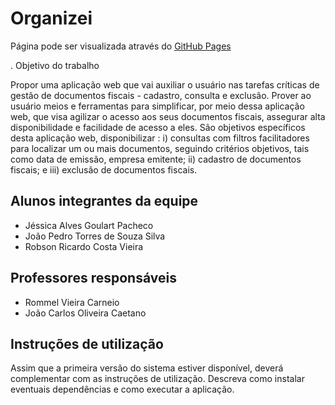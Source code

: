 # Organizei

Página pode ser visualizada através do <a href="https://icei-puc-minas-pmgcc-ti.github.io/tiaw-pmg-cc-t-20211-gerenciador-de-notas-fiscais/Codigo">GitHub Pages</a>

. Objetivo do trabalho

Propor uma aplicação web que vai auxiliar o usuário nas tarefas críticas de
gestão de documentos fiscais - cadastro, consulta e exclusão. Prover ao usuário
meios e ferramentas para simplificar, por meio dessa aplicação web, que visa
agilizar o acesso aos seus documentos fiscais, assegurar alta disponibilidade e
facilidade de acesso a eles.
São objetivos específicos desta aplicação web, disponibilizar : i) consultas
com filtros facilitadores para localizar um ou mais documentos, seguindo critérios
objetivos, tais como data de emissão, empresa emitente; ii) cadastro de documentos
fiscais; e iii) exclusão de documentos fiscais.

## Alunos integrantes da equipe

* Jéssica Alves Goulart Pacheco
* João Pedro Torres de Souza Silva
* Robson Ricardo Costa Vieira

## Professores responsáveis

* Rommel Vieira Carneio
* João Carlos Oliveira Caetano

## Instruções de utilização

Assim que a primeira versão do sistema estiver disponível, deverá complementar com as instruções de utilização. Descreva como instalar eventuais dependências e como executar a aplicação.
